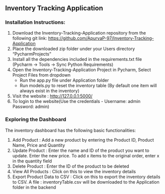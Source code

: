 #   
##  Inventory Tracking Application
### Installation Instructions:
1. Download the Inventory-Tracking-Application repository from the following git link: 
https://github.com/ApurvaP-97/Inventory-Tracking-Application
2. Place the downloaded zip folder under your Users directory “PycharmProjects” 
3. Install all the dependencies included in the requirements.txt file (Pycharm -> Tools -> Sync Python Requirements)
4. Open the Inventory-Tracking-Application Project in Pycharm, Select Project Files from dropdown
   - Run the app.py file under Application folder
   - Run models.py to reset the inventory table (By default one item will always exist in the inventory)
5. Visit the website :  http://127.0.0.1:5000/
6. To login to the website(Use the credentials - Username: admin Password: admin)

### Exploring the Dashboard
The inventory dashboard has the following basic functionalities:
1. Add Product : Add a new product by entering the Product ID, Product Name, Price and Quantity
2. Update Product : Enter the name and ID of the product you want to update. Enter the new price. To add x items to the original order, enter x in the quantity field
3. Delete Product : Enter the ID of the product to be deleted
4. View All Products : Click on this to view the inventory details
5. Export Product Data to CSV : Click on this to export the inventory details to CSV. A file : inventoryTable.csv will be downloaded to the Application folder in the backend



